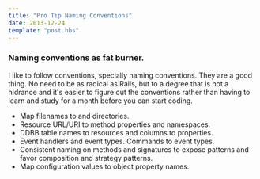 ```yaml
---
title: "Pro Tip Naming Conventions"
date: 2013-12-24
template: "post.hbs"
---
```


### Naming conventions as fat burner.

I like to follow conventions, specially naming conventions. They are a good thing. No need to be as radical as Rails, but to a degree that is not a hidrance and it's easier to figure out the conventions rather than having to learn and study for a month before you can start coding.


- Map filenames to and directories.
- Resource URL/URI to method properties and namespaces.
- DDBB table names to resources and columns to properties.
- Event handlers and event types. Commands to event types.
- Consistent naming on methods and signatures to expose patterns and favor
 composition and strategy patterns.
- Map configuration values to object property names.